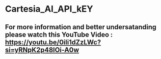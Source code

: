 # Cartesia_AI_API_kEY
## For more information and better undersatanding please watch this YouTube Video : https://youtu.be/0ili1dZzLWc?si=yRNpK2p48IOi-A0w
